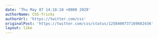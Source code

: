 ```yaml
---
date: 'Thu May 07 14:18:10 +0000 2020'
authorName: CSS-Tricks
authorUrl: 'https://twitter.com/css'
originalPost: 'https://twitter.com/css/status/1258400737169682436'
layout: like
---
```


